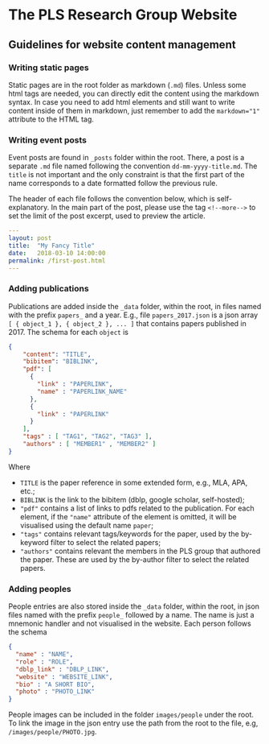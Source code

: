 # The PLS Research Group Website

## Guidelines for website content management

### Writing static pages

Static pages are in the root folder as markdown (`.md`) files. Unless some html
tags are needed, you can directly edit the content using the markdown syntax.
In case you need to add html elements and still want to write content inside of them in markdown, just remember to add the `markdown="1"` attribute to the 
HTML tag.

### Writing event posts

Event posts are found in `_posts` folder within the root. There, a post is a separate `.md` file named following the convention `dd-mm-yyyy-title.md`. The `title` is not important and the only constraint is that the first part of the name corresponds to a date formatted follow the previous rule.

The header of each file follows the convention below, which is self-explanatory. In the main part of the post, please use the tag `<!--more-->` to set the limit of the post excerpt, used to preview the article.

```yaml
---
layout: post
title:  "My Fancy Title"
date:   2018-03-10 14:00:00
permalink: /first-post.html
---
```

### Adding publications

Publications are added inside the `_data` folder, within the root, in files named with the prefix `papers_` and a year. E.g., file `papers_2017.json` is a json array `[ { object_1 }, { object_2 }, ... ]` that contains papers published in 2017. The schema for each `object` is

```json
{
    "content": "TITLE",
    "bibitem": "BIBLINK",
    "pdf": [ 
      { 
        "link" : "PAPERLINK", 
        "name" : "PAPERLINK_NAME" 
      }, 
      {
        "link" : "PAPERLINK"
      }
    ],
    "tags" : [ "TAG1", "TAG2", "TAG3" ],
    "authors" : [ "MEMBER1" , "MEMBER2" ]
}
```

Where 

- `TITLE` is the paper reference in some extended form, e.g., MLA, APA, etc.;
- `BIBLINK` is the link to the bibitem (dblp, google scholar, self-hosted);
- `"pdf"` contains a list of links to pdfs related to the publication. For each element, if the `"name"` attribute of the element is omitted, it will be visualised using the default name `paper`;
- `"tags"` contains relevant tags/keywords for the paper, used by the by-keyword filter to select the related papers;
- `"authors"` contains relevant the members in the PLS group that authored the paper. These are used by the by-author filter to select the related papers.

### Adding peoples

People entries are also stored inside the `_data` folder, within the root, in json files named with the prefix `people_` followed by a name. The name is just a mnemonic handler and not visualised in the website. Each person follows the schema

```json
{
  "name" : "NAME",
  "role" : "ROLE",
  "dblp_link" : "DBLP_LINK",
  "website" : "WEBSITE_LINK",
  "bio" : "A SHORT BIO",
  "photo" : "PHOTO_LINK"
}
```

People images can be included in the folder `images/people` under the root. To link the image in the json entry use the path from the root to the file, e.g, `/images/people/PHOTO.jpg`.

